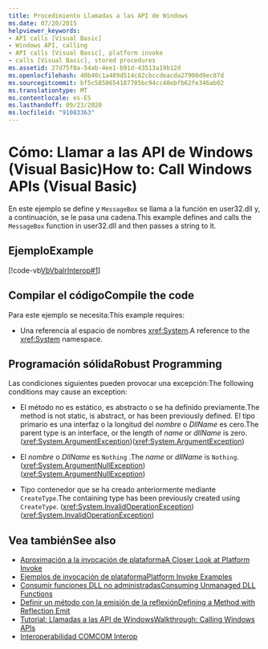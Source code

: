 ```yaml
---
title: Procedimiento Llamadas a las API de Windows
ms.date: 07/20/2015
helpviewer_keywords:
- API calls [Visual Basic]
- Windows API, calling
- API calls [Visual Basic], platform invoke
- calls [Visual Basic], stored procedures
ms.assetid: 27d75f0a-54ab-4ee1-b91d-43513a19b12d
ms.openlocfilehash: 40b40c1a489d514c82cbccdeacda27900d9ec87d
ms.sourcegitcommit: bf5c5850654187705bc94cc40ebfb62fe346ab02
ms.translationtype: MT
ms.contentlocale: es-ES
ms.lasthandoff: 09/23/2020
ms.locfileid: "91083363"
---
```

# <a name="how-to-call-windows-apis-visual-basic"></a><span data-ttu-id="75e02-102">Cómo: Llamar a las API de Windows (Visual Basic)</span><span class="sxs-lookup"><span data-stu-id="75e02-102">How to: Call Windows APIs (Visual Basic)</span></span>

<span data-ttu-id="75e02-103">En este ejemplo se define y `MessageBox` se llama a la función en user32.dll y, a continuación, se le pasa una cadena.</span><span class="sxs-lookup"><span data-stu-id="75e02-103">This example defines and calls the `MessageBox` function in user32.dll and then passes a string to it.</span></span>  
  
## <a name="example"></a><span data-ttu-id="75e02-104">Ejemplo</span><span class="sxs-lookup"><span data-stu-id="75e02-104">Example</span></span>  

 [!code-vb[VbVbalrInterop#1](~/samples/snippets/visualbasic/VS_Snippets_VBCSharp/VbVbalrInterop/VB/Class1.vb#1)]  
  
## <a name="compile-the-code"></a><span data-ttu-id="75e02-105">Compilar el código</span><span class="sxs-lookup"><span data-stu-id="75e02-105">Compile the code</span></span>  

 <span data-ttu-id="75e02-106">Para este ejemplo se necesita:</span><span class="sxs-lookup"><span data-stu-id="75e02-106">This example requires:</span></span>  
  
- <span data-ttu-id="75e02-107">Una referencia al espacio de nombres <xref:System>.</span><span class="sxs-lookup"><span data-stu-id="75e02-107">A reference to the <xref:System> namespace.</span></span>  
  
## <a name="robust-programming"></a><span data-ttu-id="75e02-108">Programación sólida</span><span class="sxs-lookup"><span data-stu-id="75e02-108">Robust Programming</span></span>  

 <span data-ttu-id="75e02-109">Las condiciones siguientes pueden provocar una excepción:</span><span class="sxs-lookup"><span data-stu-id="75e02-109">The following conditions may cause an exception:</span></span>  
  
- <span data-ttu-id="75e02-110">El método no es estático, es abstracto o se ha definido previamente.</span><span class="sxs-lookup"><span data-stu-id="75e02-110">The method is not static, is abstract, or has been previously defined.</span></span> <span data-ttu-id="75e02-111">El tipo primario es una interfaz o la longitud del *nombre* o *DllName* es cero.</span><span class="sxs-lookup"><span data-stu-id="75e02-111">The parent type is an interface, or the length of *name* or *dllName* is zero.</span></span> <span data-ttu-id="75e02-112">(<xref:System.ArgumentException>)</span><span class="sxs-lookup"><span data-stu-id="75e02-112">(<xref:System.ArgumentException>)</span></span>  
  
- <span data-ttu-id="75e02-113">El *nombre* o *DllName* es `Nothing` .</span><span class="sxs-lookup"><span data-stu-id="75e02-113">The *name* or *dllName* is `Nothing`.</span></span> <span data-ttu-id="75e02-114">(<xref:System.ArgumentNullException>)</span><span class="sxs-lookup"><span data-stu-id="75e02-114">(<xref:System.ArgumentNullException>)</span></span>  
  
- <span data-ttu-id="75e02-115">Tipo contenedor que se ha creado anteriormente mediante `CreateType`.</span><span class="sxs-lookup"><span data-stu-id="75e02-115">The containing type has been previously created using `CreateType`.</span></span> <span data-ttu-id="75e02-116">(<xref:System.InvalidOperationException>)</span><span class="sxs-lookup"><span data-stu-id="75e02-116">(<xref:System.InvalidOperationException>)</span></span>  
  
## <a name="see-also"></a><span data-ttu-id="75e02-117">Vea también</span><span class="sxs-lookup"><span data-stu-id="75e02-117">See also</span></span>

- [<span data-ttu-id="75e02-118">Aproximación a la invocación de plataforma</span><span class="sxs-lookup"><span data-stu-id="75e02-118">A Closer Look at Platform Invoke</span></span>](../../../framework/interop/consuming-unmanaged-dll-functions.md#a-closer-look-at-platform-invoke)
- [<span data-ttu-id="75e02-119">Ejemplos de invocación de plataforma</span><span class="sxs-lookup"><span data-stu-id="75e02-119">Platform Invoke Examples</span></span>](../../../framework/interop/platform-invoke-examples.md)
- [<span data-ttu-id="75e02-120">Consumir funciones DLL no administradas</span><span class="sxs-lookup"><span data-stu-id="75e02-120">Consuming Unmanaged DLL Functions</span></span>](../../../framework/interop/consuming-unmanaged-dll-functions.md)
- <span data-ttu-id="75e02-121">[Definir un método con la emisión de la reflexión](/previous-versions/dotnet/netframework-4.0/w63y4d4f(v=vs.100))</span><span class="sxs-lookup"><span data-stu-id="75e02-121">[Defining a Method with Reflection Emit](/previous-versions/dotnet/netframework-4.0/w63y4d4f(v=vs.100))</span></span>
- [<span data-ttu-id="75e02-122">Tutorial: Llamadas a las API de Windows</span><span class="sxs-lookup"><span data-stu-id="75e02-122">Walkthrough: Calling Windows APIs</span></span>](walkthrough-calling-windows-apis.md)
- [<span data-ttu-id="75e02-123">Interoperabilidad COM</span><span class="sxs-lookup"><span data-stu-id="75e02-123">COM Interop</span></span>](index.md)
